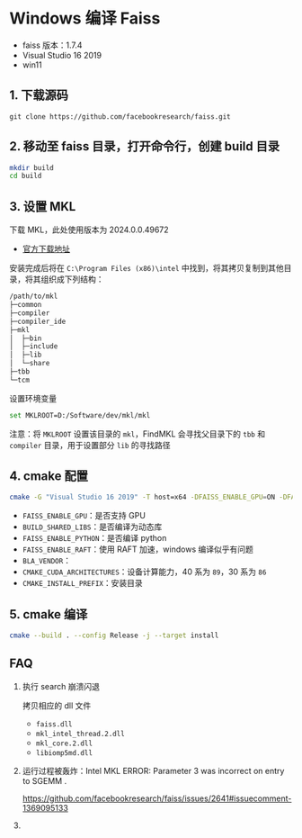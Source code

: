 # Windows 编译 Faiss

- faiss 版本：1.7.4
- Visual Studio 16 2019
- win11

## 1. 下载源码

   ```
   git clone https://github.com/facebookresearch/faiss.git
   ```

## 2. 移动至 faiss 目录，打开命令行，创建 build 目录

   ```bash
   mkdir build
   cd build
   ```

## 3. 设置 MKL

下载 MKL，此处使用版本为  2024.0.0.49672

- [官方下载地址](https://www.intel.com/content/www/us/en/developer/tools/oneapi/onemkl-download.html?operatingsystem=window&distributions=offline)

安装完成后将在 `C:\Program Files (x86)\intel` 中找到，将其拷贝复制到其他目录，将其组织成下列结构：

```bash
/path/to/mkl
├─common
├─compiler
├─compiler_ide
├─mkl
│  ├─bin
│  ├─include
│  ├─lib
│  └─share
├─tbb
└─tcm
```


设置环境变量

```bash
set MKLROOT=D:/Software/dev/mkl/mkl
```

注意：将 `MKLROOT` 设置该目录的 `mkl`，FindMKL 会寻找父目录下的 `tbb` 和 `compiler` 目录，用于设置部分 `lib` 的寻找路径

## 4. cmake 配置

   ```bash
   cmake -G "Visual Studio 16 2019" -T host=x64 -DFAISS_ENABLE_GPU=ON -DFAISS_ENABLE_PYTHON=OFF -DFAISS_ENABLE_RAFT=OFF -DBUILD_TESTING=OFF -DBUILD_SHARED_LIBS=ON -DCMAKE_BUILD_TYPE=Release -DBLA_VENDOR=Intel10_64lp -DCUDAToolkit_ROOT="C:/Program Files/NVIDIA GPU Computing Toolkit/CUDA/v11.1" -DCMAKE_CUDA_ARCHITECTURES="89;86" -DCMAKE_INSTALL_PREFIX=../install  ..
   ```

   - `FAISS_ENABLE_GPU`：是否支持 GPU
   - `BUILD_SHARED_LIBS`：是否编译为动态库
   - `FAISS_ENABLE_PYTHON`：是否编译 python
   - `FAISS_ENABLE_RAFT`：使用 RAFT 加速，windows 编译似乎有问题
   - `BLA_VENDOR`：
   - `CMAKE_CUDA_ARCHITECTURES`：设备计算能力，40 系为 `89`，30 系为 `86`
   - `CMAKE_INSTALL_PREFIX`：安装目录

## 5. cmake 编译

   ```bash
   cmake --build . --config Release -j --target install
   ```

## FAQ

1. 执行 search 崩溃闪退

   拷贝相应的 dll 文件

   - `faiss.dll`
   - `mkl_intel_thread.2.dll`
   - `mkl_core.2.dll`
   - `libiomp5md.dll`

2. 运行过程被轰炸：Intel MKL ERROR: Parameter 3 was incorrect on entry to SGEMM .

   https://github.com/facebookresearch/faiss/issues/2641#issuecomment-1369095133

3. 